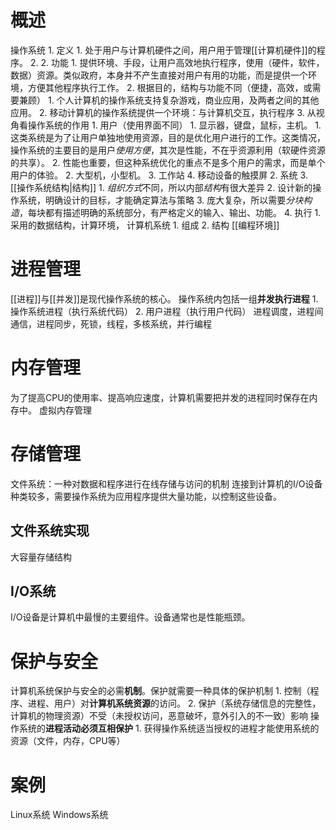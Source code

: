 # 概述
操作系统
	1. 定义
		1. 处于用户与计算机硬件之间，用户用于管理[[计算机硬件]]的程序。
		2. 
	2. 功能
		1. 提供环境、手段，让用户高效地执行程序，使用（硬件，软件，数据）资源。类似政府，本身并不产生直接对用户有用的功能，而是提供一个环境，方便其他程序执行工作。
		2. 根据目的，结构与功能不同（便捷，高效，或需要兼顾）
			1. 个人计算机的操作系统支持复杂游戏，商业应用，及两者之间的其他应用。
			2. 移动计算机的操作系统提供一个环境：与计算机交互，执行程序
		3. 从视角看操作系统的作用
			1. 用户（使用界面不同）
				1. 显示器，键盘，鼠标，主机。
					1. 这类系统是为了让用户单独地使用资源，目的是优化用户进行的工作。这类情况，操作系统的主要目的是用户*使用方便*，其次是性能，不在乎资源利用（软硬件资源的共享）。
					2. 性能也重要，但这种系统优化的重点不是多个用户的需求，而是单个用户的体验。
				2. 大型机，小型机。
				3. 工作站
				4. 移动设备的触摸屏
			2. 系统
	3. [[操作系统结构|结构]]
		1. *组织方式*不同，所以内部*结构*有很大差异
		2. 设计新的操作系统，明确设计的目标，才能确定算法与策略
		3. 庞大复杂，所以需要*分块构造*，每块都有描述明确的系统部分，有严格定义的输入、输出、功能。
	4. 执行
		1. 采用的数据结构，计算环境，
计算机系统
	1. 组成
	2. 结构
[[编程环境]]
# 进程管理
[[进程]]与[[并发]]是现代操作系统的核心。
操作系统内包括一组**并发执行进程**
	1. 操作系统进程（执行系统代码）
	2. 用户进程（执行用户代码）
进程调度，进程间通信，进程同步，死锁，线程，多核系统，并行编程

# 内存管理
为了提高CPU的使用率、提高响应速度，计算机需要把并发的进程同时保存在内存中。
虚拟内存管理
# 存储管理
文件系统：一种对数据和程序进行在线存储与访问的机制
连接到计算机的I/O设备种类较多，需要操作系统为应用程序提供大量功能，以控制这些设备。

## 文件系统实现
大容量存储结构
## I/O系统
I/O设备是计算机中最慢的主要组件。设备通常也是性能瓶颈。
# 保护与安全
计算机系统保护与安全的必需**机制**。保护就需要一种具体的保护机制
	1. 控制（程序、进程、用户）对**计算机系统资源**的访问。
	2. 保护（系统存储信息的完整性，计算机的物理资源）不受（未授权访问，恶意破坏，意外引入的不一致）影响
操作系统的**进程活动必须互相保护**
	1. 获得操作系统适当授权的进程才能使用系统的资源（文件，内存，CPU等）
# 案例
Linux系统
Windows系统